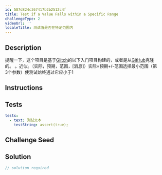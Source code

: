 ```yaml
---
id: 587d824c367417b2b2512c4f
title: Test if a Value Falls within a Specific Range
challengeType: 2
videoUrl: ''
localeTitle: 测试值是否在特定范围内
---
```


## Description
<section id="description">提醒一下，这个项目是基于<a href="https://glitch.com/#!/import/github/freeCodeCamp/boilerplate-mochachai/">Glitch</a>的以下入门项目构建的，或者是从<a href="https://github.com/freeCodeCamp/boilerplate-mochachai/">GitHub</a>克隆的。 。近似。（实际，预期，范围，[消息]）实际=预期+/-范围选择最小范围（第3个参数）使测试始终通过它应小于1 </section>

## Instructions
<section id="instructions">
</section>

## Tests
<section id='tests'>

```yml
tests:
  - text: 測試文本
    testString: assert(true);

```

</section>

## Challenge Seed
<section id='challengeSeed'>

</section>

## Solution
<section id='solution'>

```js
// solution required
```
</section>
